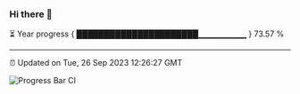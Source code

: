 ### Hi there 👋

⏳ Year progress { ██████████████████████▁▁▁▁▁▁▁▁ } 73.57 %

---

⏰ Updated on Tue, 26 Sep 2023 12:26:27 GMT

![Progress Bar CI](https://github.com/liununu/liununu/workflows/Progress%20Bar%20CI/badge.svg)
